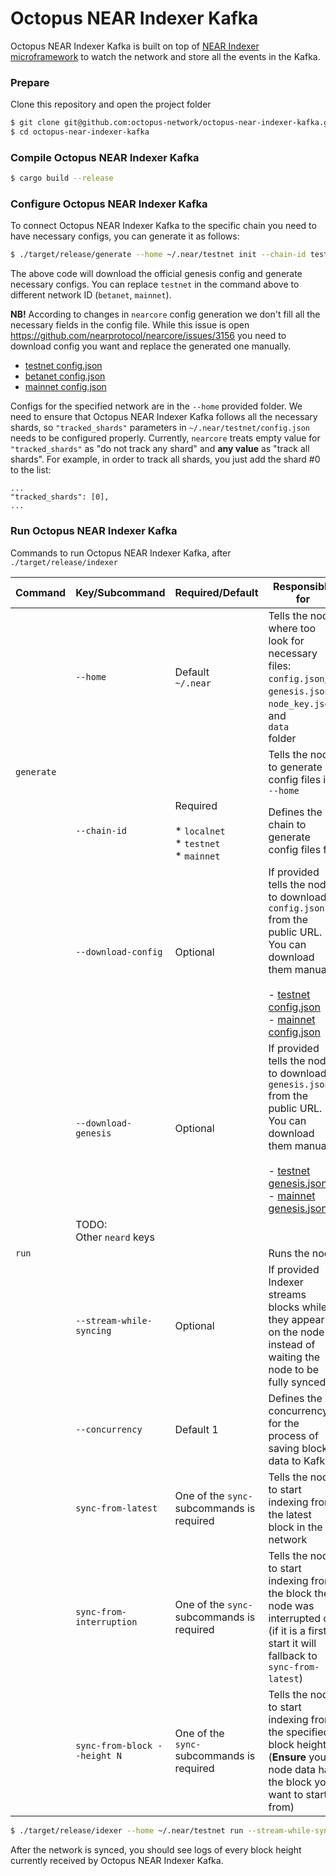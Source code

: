 # Octopus NEAR Indexer Kafka

Octopus NEAR Indexer Kafka is built on top of [NEAR Indexer microframework](https://github.com/nearprotocol/nearcore/tree/master/chain/indexer) to watch the network and store all the events in the Kafka.

### Prepare

Clone this repository and open the project folder

```bash
$ git clone git@github.com:octopus-network/octopus-near-indexer-kafka.git
$ cd octopus-near-indexer-kafka
```

### Compile Octopus NEAR Indexer Kafka

```bash
$ cargo build --release
```


### Configure Octopus NEAR Indexer Kafka

To connect Octopus NEAR Indexer Kafka to the specific chain you need to have necessary configs, you can generate it as follows:

```bash
$ ./target/release/generate --home ~/.near/testnet init --chain-id testnet --download-config --download-genesis
```

The above code will download the official genesis config and generate necessary configs. You can replace `testnet` in the command above to different network ID (`betanet`, `mainnet`).

**NB!** According to changes in `nearcore` config generation we don't fill all the necessary fields in the config file.
While this issue is open https://github.com/nearprotocol/nearcore/issues/3156 you need to download config you want and replace the generated one manually.
- [testnet config.json](https://s3-us-west-1.amazonaws.com/build.nearprotocol.com/nearcore-deploy/testnet/config.json)
- [betanet config.json](https://s3-us-west-1.amazonaws.com/build.nearprotocol.com/nearcore-deploy/betanet/config.json)
- [mainnet config.json](https://s3-us-west-1.amazonaws.com/build.nearprotocol.com/nearcore-deploy/mainnet/config.json)

Configs for the specified network are in the `--home` provided folder. We need to ensure that Octopus NEAR Indexer Kafka follows
all the necessary shards, so `"tracked_shards"` parameters in `~/.near/testnet/config.json` needs to be configured properly.
Currently, `nearcore` treats empty value for `"tracked_shards"` as "do not track any shard" and **any value** as "track all shards".
For example, in order to track all shards, you just add the shard #0 to the list:

```
...
"tracked_shards": [0],
...
```

### Run Octopus NEAR Indexer Kafka

Commands to run Octopus NEAR Indexer Kafka, after `./target/release/indexer`

| Command 	     | Key/Subcommand               	 | Required/Default                                                 	 | Responsible for                                                                                                                                                                                                                                                                                                                                                         	 |
|---------------|--------------------------------|--------------------------------------------------------------------|---------------------------------------------------------------------------------------------------------------------------------------------------------------------------------------------------------------------------------------------------------------------------------------------------------------------------------------------------------------------------|
| 	             | `--home`                 	     | Default <br>`~/.near`                                            	 | Tells the node where too look for necessary files: <br>`config.json`, <br>`genesis.json`, <br>`node_key.json`,<br> and <br>`data`<br> folder                                                                                                                                                                                                                    	         |
| `generate`  	 | 	                              | 	                                                                  | Tells the node to generate config files in `--home`                                                                                                                                                                                                                                                                                                                 	     |
| 	             | `--chain-id`                 	 | Required<br><br>  * `localnet`<br>  * `testnet`<br>  * `mainnet` 	 | Defines the chain to generate config files for                                                                                                                                                                                                                                                                                                                          	 |
| 	             | `--download-config`          	 | Optional                                                         	 | If provided tells the node to download `config.json` from the public URL. You can download them manually<br><br> - [testnet config.json](https://s3-us-west-1.amazonaws.com/build.nearprotocol.com/nearcore-deploy/testnet/config.json)<br> - [mainnet config.json](https://s3-us-west-1.amazonaws.com/build.nearprotocol.com/nearcore-deploy/mainnet/config.json)      	 |
| 	             | `--download-genesis`         	 | Optional                                                         	 | If provided tells the node to download `genesis.json` from the public URL. You can download them manually<br><br> - [testnet genesis.json](https://s3-us-west-1.amazonaws.com/build.nearprotocol.com/nearcore-deploy/testnet/genesis.json)<br> - [mainnet genesis.json](https://s3-us-west-1.amazonaws.com/build.nearprotocol.com/nearcore-deploy/mainnet/genesis.json) 	 |
| 	             | TODO:<br>Other `neard` keys  	 | 	                                                                  | 	                                                                                                                                                                                                                                                                                                                                                                         |
| `run`   	     | 	                              | 	                                                                  | Runs the node                                                                                                                                                                                                                                                                                                                                                           	 |
| 	             | `--stream-while-syncing`     	 | Optional                                                         	 | If provided Indexer streams blocks while they appear on the node instead of waiting the node to be fully synced                                                                                                                                                                                                                                                         	 |
| 	             | `--concurrency`              	 | Default 1                                                        	 | Defines the concurrency for the process of saving block data to Kafka                                                                                                                                                                                                                                                                                                  	  |
| 	             | `sync-from-latest`           	 | One of the `sync-` subcommands is required                       	 | Tells the node to start indexing from the latest block in the network                                                                                                                                                                                                                                                                                                   	 |
| 	             | `sync-from-interruption`     	 | One of the `sync-` subcommands is required                       	 | Tells the node to start indexing from the block the node was interrupted on (if it is a first start it will fallback to `sync-from-latest`)                                                                                                                                                                                                                             	 |
| 	             | `sync-from-block --height N` 	 | One of the <br>`sync-`<br> subcommands is required               	 | Tells the node to start indexing from the specified block height `N` (**Ensure** you node data has the block you want to start from)                                                                                                                                                                                                                                    	 |

```bash
$ ./target/release/idexer --home ~/.near/testnet run --stream-while-syncing --concurrency 50 sync-from-latest
```

After the network is synced, you should see logs of every block height currently received by Octopus NEAR Indexer Kafka.

